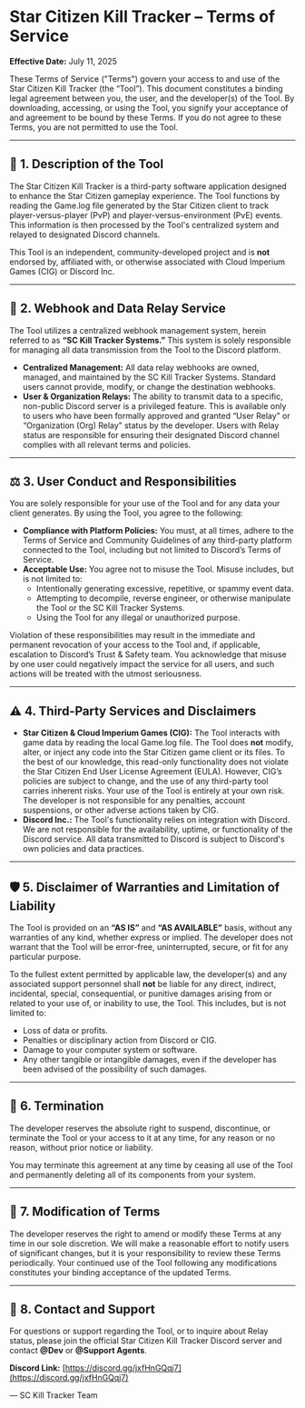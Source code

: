 # Star Citizen Kill Tracker – Terms of Service

**Effective Date:** July 11, 2025

These Terms of Service ("Terms") govern your access to and use of the Star Citizen Kill Tracker (the “Tool”). This document constitutes a binding legal agreement between you, the user, and the developer(s) of the Tool. By downloading, accessing, or using the Tool, you signify your acceptance of and agreement to be bound by these Terms. If you do not agree to these Terms, you are not permitted to use the Tool.

---

## 📜 1. Description of the Tool

The Star Citizen Kill Tracker is a third-party software application designed to enhance the Star Citizen gameplay experience. The Tool functions by reading the Game.log file generated by the Star Citizen client to track player-versus-player (PvP) and player-versus-environment (PvE) events. This information is then processed by the Tool's centralized system and relayed to designated Discord channels.

This Tool is an independent, community-developed project and is **not** endorsed by, affiliated with, or otherwise associated with Cloud Imperium Games (CIG) or Discord Inc.

---

## 📡 2. Webhook and Data Relay Service

The Tool utilizes a centralized webhook management system, herein referred to as **“SC Kill Tracker Systems.”** This system is solely responsible for managing all data transmission from the Tool to the Discord platform.

- **Centralized Management:** All data relay webhooks are owned, managed, and maintained by the SC Kill Tracker Systems. Standard users cannot provide, modify, or change the destination webhooks.
- **User & Organization Relays:** The ability to transmit data to a specific, non-public Discord server is a privileged feature. This is available only to users who have been formally approved and granted “User Relay” or “Organization (Org) Relay” status by the developer. Users with Relay status are responsible for ensuring their designated Discord channel complies with all relevant terms and policies.

---

## ⚖️ 3. User Conduct and Responsibilities

You are solely responsible for your use of the Tool and for any data your client generates. By using the Tool, you agree to the following:

- **Compliance with Platform Policies:** You must, at all times, adhere to the Terms of Service and Community Guidelines of any third-party platform connected to the Tool, including but not limited to Discord’s Terms of Service.
- **Acceptable Use:** You agree not to misuse the Tool. Misuse includes, but is not limited to:
  - Intentionally generating excessive, repetitive, or spammy event data.
  - Attempting to decompile, reverse engineer, or otherwise manipulate the Tool or the SC Kill Tracker Systems.
  - Using the Tool for any illegal or unauthorized purpose.

Violation of these responsibilities may result in the immediate and permanent revocation of your access to the Tool and, if applicable, escalation to Discord’s Trust & Safety team. You acknowledge that misuse by one user could negatively impact the service for all users, and such actions will be treated with the utmost seriousness.

---

## ⚠️ 4. Third-Party Services and Disclaimers

- **Star Citizen & Cloud Imperium Games (CIG):** The Tool interacts with game data by reading the local Game.log file. The Tool does **not** modify, alter, or inject any code into the Star Citizen game client or its files. To the best of our knowledge, this read-only functionality does not violate the Star Citizen End User License Agreement (EULA). However, CIG’s policies are subject to change, and the use of any third-party tool carries inherent risks. Your use of the Tool is entirely at your own risk. The developer is not responsible for any penalties, account suspensions, or other adverse actions taken by CIG.
- **Discord Inc.:** The Tool's functionality relies on integration with Discord. We are not responsible for the availability, uptime, or functionality of the Discord service. All data transmitted to Discord is subject to Discord's own policies and data practices.

---

## 🛡️ 5. Disclaimer of Warranties and Limitation of Liability

The Tool is provided on an **“AS IS”** and **“AS AVAILABLE”** basis, without any warranties of any kind, whether express or implied. The developer does not warrant that the Tool will be error-free, uninterrupted, secure, or fit for any particular purpose.

To the fullest extent permitted by applicable law, the developer(s) and any associated support personnel shall **not** be liable for any direct, indirect, incidental, special, consequential, or punitive damages arising from or related to your use of, or inability to use, the Tool. This includes, but is not limited to:

- Loss of data or profits.
- Penalties or disciplinary action from Discord or CIG.
- Damage to your computer system or software.
- Any other tangible or intangible damages, even if the developer has been advised of the possibility of such damages.

---

## 🛑 6. Termination

The developer reserves the absolute right to suspend, discontinue, or terminate the Tool or your access to it at any time, for any reason or no reason, without prior notice or liability.

You may terminate this agreement at any time by ceasing all use of the Tool and permanently deleting all of its components from your system.

---

## 🔄 7. Modification of Terms

The developer reserves the right to amend or modify these Terms at any time in our sole discretion. We will make a reasonable effort to notify users of significant changes, but it is your responsibility to review these Terms periodically. Your continued use of the Tool following any modifications constitutes your binding acceptance of the updated Terms.

---

## 💬 8. Contact and Support

For questions or support regarding the Tool, or to inquire about Relay status, please join the official Star Citizen Kill Tracker Discord server and contact **@Dev** or **@Support Agents**.

**Discord Link:** [https://discord.gg/jxfHnGQqj7](https://discord.gg/jxfHnGQqj7)

— SC Kill Tracker Team
